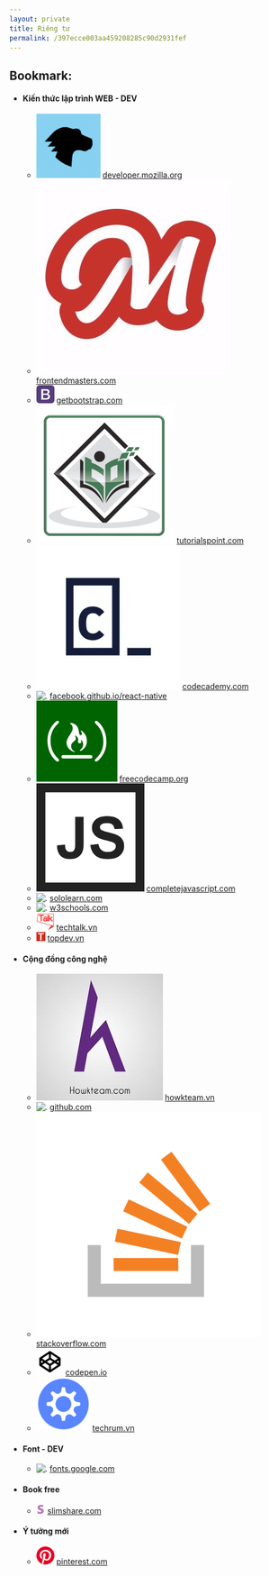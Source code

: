 ```yaml
---
layout: private
title: Riêng tư
permalink: /397ecce003aa459208285c90d2931fef
---
```

## Bookmark:

* #### Kiến thức lập trình WEB - DEV
    * ![.](/assets/img/private/favicon.png) [developer.mozilla.org](https://developer.mozilla.org/vi/)
    * ![.](/assets/img/private/ZiVAi6zG_400x400.jpg) [frontendmasters.com](https://developer.mozilla.org/vi/)
    * ![.](/assets/img/private/favicon-32x32.png) [getbootstrap.com](https://getbootstrap.com/)
    * ![.](/assets/img/private/246x0w.jpg) [tutorialspoint.com](https://www.tutorialspoint.com/)
    * ![.](/assets/img/private/veuzby04rzsqwpk4d6wz.webp) [codecademy.com](https://www.codecademy.com/catalog/subject/all)
    * ![.](/assets/img/private/reac.ico) [facebook.github.io/react-native](https://facebook.github.io/react-native/docs/tutorial)
    * ![.](/assets/img/private/freecode-144x144.png) [freecodecamp.org](https://www.freecodecamp.org/)
    * ![.](/assets/img/private/jscomplete.png) [completejavascript.com](https://completejavascript.com/)
    * ![.](/assets/img/private/sololearn.ico) [sololearn.com](https://www.sololearn.com/)
    * ![.](/assets/img/private/w3sch.ico) [w3schools.com](https://www.w3schools.com/)
    * ![.](/assets/img/private/tech-1.png) [techtalk.vn](https://techtalk.vn/)
    * ![.](/assets/img/private/topdev.ico) [topdev.vn](https://topdev.vn/blog/)



* #### Cộng đồng công nghệ
    * ![.](/assets/img/private/howkteam.jpg) [howkteam.vn](https://www.howkteam.vn/)
    * ![.](/assets/img/private/githun.ico) [github.com](https://github.com/)
    * ![.](/assets/img/private/fnyfbU7B_400x400.png) [stackoverflow.com](https://stackoverflow.com/)
    * ![.](/assets/img/private/favicon-aec34940fbc1a6e787974dcd360f2c6b63348d4b1f4e06c77743096d55480f33.ico) [codepen.io](https://codepen.io/)
    * ![.](/assets/img/private/TR_favicon-96x96.png) [techrum.vn](https://www.techrum.vn/)

* #### Font - DEV
    * ![.](/assets/img/private/google_fonts_lodp.ico) [fonts.google.com](https://fonts.google.com/)

* #### Book free
    * ![.](/assets/img/private/smlshare.ico) [slimshare.com](https://slimshare.com/)

* #### Ý tưởng mới
    * ![.](/assets/img/private/favicon-fd1ea058.png) [pinterest.com](https://www.pinterest.com/)

